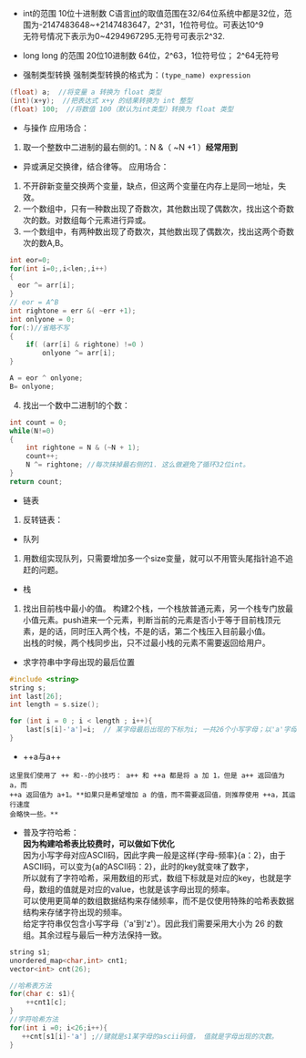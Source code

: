 * int的范围 10位十进制数
C语言[int](https://blog.csdn.net/weixin_30508241/article/details/99494703?spm=1001.2101.3001.6661.1&utm_medium=distribute.pc_relevant_t0.none-task-blog-2%7Edefault%7ECTRLIST%7ERate-1.pc_relevant_antiscanv2&depth_1-utm_source=distribute.pc_relevant_t0.none-task-blog-2%7Edefault%7ECTRLIST%7ERate-1.pc_relevant_antiscanv2&utm_relevant_index=1)的取值范围在32/64位系统中都是32位，范围为-2147483648~+2147483647，2^31，1位符号位。可表达10^9  
无符号情况下表示为0~4294967295.无符号可表示2^32.

* long long 的范围 20位10进制数
64位，2^63，1位符号位； 2^64无符号

* 强制类型转换
强制类型转换的格式为：`(type_name) expression`  
```cpp
(float) a;  //将变量 a 转换为 float 类型
(int)(x+y);  //把表达式 x+y 的结果转换为 int 整型
(float) 100;  //将数值 100（默认为int类型）转换为 float 类型
```

* 与操作
应用场合：
1. 取一个整数中二进制的最右侧的1。：N &（ ~N +1 ）**经常用到**
 
 
* 异或满足交换律，结合律等。 
应用场合： 
1. 不开辟新变量交换两个变量，缺点，但这两个变量在内存上是同一地址，失效。
2. 一个数组中，只有一种数出现了奇数次，其他数出现了偶数次，找出这个奇数次的数。对数组每个元素进行异或。
3. 一个数组中，有两种数出现了奇数次，其他数出现了偶数次，找出这两个奇数次的数A,B。   
```CPP
int eor=0;
for(int i=0;,i<len;,i++)
{
  eor ^= arr[i];
}
// eor = A^B
int rightone = err &( ~err +1);
int onlyone = 0;
for(:)//省略不写
{
    if( (arr[i] & rightone) !=0 )
        onlyone ^= arr[i];
}

A = eor ^ onlyone;
B= onlyone;
```
4. 找出一个数中二进制1的个数：
```cpp
int count = 0;
while(N!=0)
{
    int rightone = N & (~N + 1);
    count++;
    N ^= rightone; //每次抹掉最右侧的1. 这么做避免了循环32位int。
}
return count;
```

* 链表
1. 反转链表：

* 队列
1. 用数组实现队列，只需要增加多一个size变量，就可以不用管头尾指针追不追赶的问题。

* 栈
1. 找出目前栈中最小的值。 构建2个栈，一个栈放普通元素，另一个栈专门放最小值元素。push进来一个元素，判断当前的元素是否小于等于目前栈顶元素，是的话，同时压入两个栈，不是的话，第二个栈压入目前最小值。  
出栈的时候，两个栈同步出，只不过最小栈的元素不需要返回给用户。


* 求字符串中字母出现的最后位置
```cpp
#include <string>
string s;
int last[26];
int length = s.size();

for (int i = 0 ; i < length ; i++){
    last[s[i]-'a']=i;  // 某字母最后出现的下标为i; 一共26个小写字母；以'a'字母为0；当前字母s[i]在last的位置为:s[i]-'a'
}
```

* ++a与a++
```
这里我们使用了 ++ 和--的小技巧： a++ 和 ++a 都是将 a 加 1，但是 a++ 返回值为 a，而
++a 返回值为 a+1。**如果只是希望增加 a 的值，而不需要返回值，则推荐使用 ++a，其运行速度
会略快一些。**
```

* 普及字符哈希：  
**因为构建哈希表比较费时，可以做如下优化**  
因为小写字母对应ASCII码，因此字典一般是这样{字母-频率}{a：2}，由于ASCII码，可以变为{a的ASCII码：2}，此时的key就变味了数字，  
所以就有了字符哈希，采用数组的形式，数组下标就是对应的key，也就是字母，数组的值就是对应的value，也就是该字母出现的频率。  
可以使用更简单的数组数据结构来存储频率，而不是仅使用特殊的哈希表数据结构来存储字符出现的频率。  
给定字符串仅包含小写字母（'a'到'z'）。因此我们需要采用大小为 26 的数组。其余过程与最后一种方法保持一致。  
```cpp
string s1;
unordered_map<char,int> cnt1;
vector<int> cnt(26);

//哈希表方法
for(char c: s1){
    ++cnt1[c];
}
//字符哈希方法
for(int i =0; i<26;i++){
   ++cnt[s1[i]-'a'] ;//键就是s1某字母的ascii码值， 值就是字母出现的次数。
}
```



